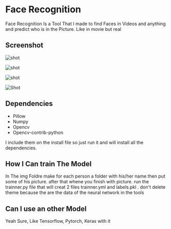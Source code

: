 # Face Recognition
 Face Recognition Is a Tool That I made to find Faces in Videos and anything and predict who is in the Picture. Like in movie but real 
## Screenshot 
![shot](https://c.top4top.net/p_9196os6m1.png)

![shot](https://d.top4top.net/p_919d6iuy2.png)

![shot](https://e.top4top.net/p_9195z8m73.png)

![Shot](https://f.top4top.net/p_919khy6h4.png)

## Dependencies
* Pillow
* Numpy
* Opencv
* Opencv-contrib-python

I include them on the install file so just run it and will install all the dependencies.

## How I Can train The Model
In The img Foldre make for each person a folder with his/her name then put some of his picture.
after that whene you finish with picture. 
run the trainner.py file that  will creat 2 files trainner.yml and labels.pkl .
don't delete theme because the are the data of the neural network in the tools

## Can I use an other Model
Yeah Sure, Like Tensorflow, Pytorch, Keras with it 
